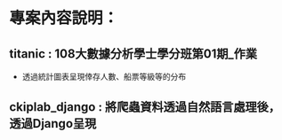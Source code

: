 # 專案內容說明：

## titanic : 108大數據分析學士學分班第01期_作業

 * 透過統計圖表呈現倖存人數、船票等級等的分布

## ckiplab_django : 將爬蟲資料透過自然語言處理後，透過Django呈現
